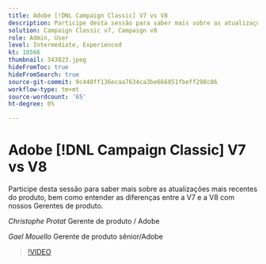 ```yaml
---
title: Adobe [!DNL Campaign Classic] V7 vs V8
description: Participe desta sessão para saber mais sobre as atualizações mais recentes do produto, bem como entender as diferenças entre a V7 e a V8 com nossos Gerentes de produto.
solution: Campaign Classic v7, Campaign v8
role: Admin, User
level: Intermediate, Experienced
kt: 10566
thumbnail: 343823.jpeg
hideFromToc: true
hideFromSearch: true
source-git-commit: 9c440ff136ecaa7634ca3be666851fbeff298c86
workflow-type: tm+mt
source-wordcount: '65'
ht-degree: 0%

---
```


# Adobe [!DNL Campaign Classic] V7 vs V8

Participe desta sessão para saber mais sobre as atualizações mais recentes do produto, bem como entender as diferenças entre a V7 e a V8 com nossos Gerentes de produto.

*Christophe Protat* Gerente de produto / Adobe

*Gael Mouello* Gerente de produto sênior/Adobe

>[!VIDEO](https://video.tv.adobe.com/v/343823/?quality=12&learn=on)
